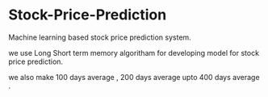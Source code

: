 # Stock-Price-Prediction
Machine learning based stock price prediction system.

we use Long Short term memory algoritham for developing model for stock price prediction.

we also make 100 days average , 200 days average upto 400 days average . 


